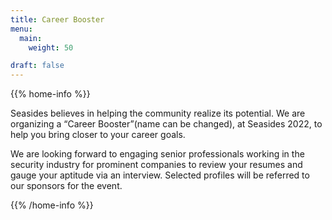 ```yaml
---
title: Career Booster
menu:
  main:
    weight: 50

draft: false
---
```



{{% home-info %}}

Seasides believes in helping the community realize its potential. We are organizing a “Career Booster”(name can be changed), at Seasides 2022, to help you bring closer to your career goals.

We are looking forward to engaging senior professionals working in the security industry for prominent companies to review your resumes and gauge your aptitude via an interview. Selected profiles will be referred to our sponsors for the event.

{{% /home-info %}}